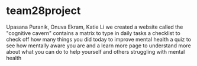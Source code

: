 # team28project
Upasana Puranik, Onuva Ekram, Katie Li
we created a website called the "cognitive cavern"
contains a matrix to type in daily tasks
a checklist to check off how many things you did today to improve mental health
a quiz to see how mentally aware you are
and a learn more page to understand more about what you can do to help yourself and others struggling with mental health
